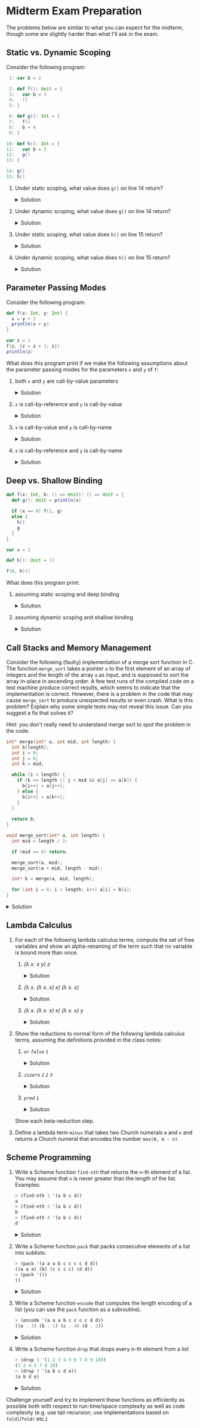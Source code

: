 # Midterm Exam Preparation

The problems below are similar to what you can expect for the midterm,
though some are slightly harder than what I'll ask in the exam.

## Static vs. Dynamic Scoping

Consider the following program:

```scala
 1: var b = 2

 2: def f(): Unit = {
 3:   var b = 3
 4:   ()
 5: }

 6: def g(): Int = {
 7:   f()
 8:   b + 4
 9: }

10: def h(): Int = {
11:   var b = 5
12:   g()
13: }

14: g()
15: h()

```

1. Under static scoping, what value does `g()` on line 14 return?

   <details><summary>Solution</summary>
     <p>
     
     ``` 
     6
     ```
     </p></details>

1. Under dynamic scoping, what value does `g()` on line 14 return?

   <details><summary>Solution</summary>
     <p>
     
     ``` 
     6
     ```
     </p></details>

1. Under static scoping, what value does `h()` on line 15 return? 

   <details><summary>Solution</summary>
     <p>
     
     ``` 
     6
     ```
     </p></details>

1. Under dynamic scoping, what value does `h()` on line 15 return? 

   <details><summary>Solution</summary>
     <p>
     
     ``` 
     9
     ```
     </p></details>

## Parameter Passing Modes

Consider the following program:

```scala
def f(x: Int, y: Int) {
  x = y + 1
  println(x + y)
}

var z = 1
f(z, {z = z + 1; z})
println(z)
```

What does this program print if we make the following assumptions about
the parameter passing modes for the parameters `x` and `y` of
`f`:

1. both `x` and `y` are call-by-value parameters

   <details><summary>Solution</summary>
     <p>
     
     ``` 
     5 2
     ```
     </p>
   </details>


2. `x` is call-by-reference and `y` is call-by-value

   <details><summary>Solution</summary>
     <p>
     
     ``` 
     5 3
     ```
     </p>
   </details>


3. `x` is call-by-value and `y` is call-by-name

   <details><summary>Solution</summary>
     <p>
     
     ``` 
     6 3
     ```
     </p>
   </details>

4. `x` is call-by-reference and `y` is call-by-name

   <details><summary>Solution</summary>
     <p>
     
     ``` 
     7 4
     ```
     </p>
   </details>

## Deep vs. Shallow Binding

```scala
def f(x: Int, h: () => Unit): () => Unit = {
  def g(): Unit = println(x)
  
  if (x == 0) f(1, g)
  else {
    h()
    g
  }
}

var x = 2

def h(): Unit = ()

f(0, h)()
```

What does this program print:

1. assuming static scoping and deep binding

   <details><summary>Solution</summary>
     <p>
     
     ``` 
     0 1
     ```
     </p>
   </details>

1. assuming dynamic scoping and shallow binding

   <details><summary>Solution</summary>
     <p>
     
     ``` 
     1 2
     ```
     </p>
   </details>

## Call Stacks and Memory Management

Consider the following (faulty) implementation of a merge sort
function in C. The function `merge_sort` takes a pointer `a` to the
first element of an array of integers and the length of the array `a`
as input, and is supposed to sort the array in-place in ascending
order. A few test runs of the compiled code on a test machine produce
correct results, which seems to indicate that the implementation is
correct. However, there is a problem in the code that may cause
`merge_sort` to produce unexpected results or even crash. What is this
problem? Explain why some simple tests may not reveal this
issue. Can you suggest a fix that solves it?

Hint: you don't really need to understand merge sort to spot the
problem in the code.

```c
int* merge(int* a, int mid, int length) {
  int b[length];
  int i = 0;
  int j = 0;
  int k = mid;

  while (i < length) {
    if (k >= length || j < mid && a[j] <= a[k]) {
      b[i++] = a[j++];
    } else {
      b[i++] = a[k++]; 
    }
  }
  
  return b;
}

void merge_sort(int* a, int length) {
  int mid = length / 2;

  if (mid == 0) return;

  merge_sort(a, mid);
  merge_sort(a + mid, length - mid);

  int* b = merge(a, mid, length); 

  for (int i = 0; i < length; i++) a[i] = b[i];
}
```

<details><summary>Solution</summary>
<p>
     
The problem is that the function `merge` returns a pointer to an array
`b` that is allocated on the stack within the activation record of
`merge`. Hence, when `merge` returns, this pointer will be dangling.
When `merge_sort` executes the `for` loop after `merge_sort` returns
and dereferences the returned pointer `b`, then this will have
undefined behavior. In particular, the code may crash with a
segmentation fault. However, the error may go undetected because the
old contents of the array `b` from the call to `merge` may still
reside in memory and so the `for` loop may actually copy the correct
values back into the array `a`.

The problem can be solved by moving the `for` loop from `merge_sort`
to the end of `merge`. In this case, `merge` does not need
a return value and its return type can be changed to `void`.

</p>
</details>

## Lambda Calculus

1. For each of the following lambda calculus terms, compute the set of
   free variables and show an alpha-renaming of the term such that no
   variable is bound more than once.
   
   1. *(λ x. x y) z*
   
      <details><summary>Solution</summary>
       <p>
     
       Free variables: *y, z*
       
       Renaming: *(λ x. x y) z*
     
       </p>
      </details>
   
   1. *(λ x. (λ x. x) x) (λ x. x)*
   
      <details><summary>Solution</summary>
       <p>
     
       Free variables: none
       
       Renaming: *(λ x1. (λ x2. x2) x1) (λ x3. x3)*
     
       </p>
      </details>
   
   1. *(λ x. (λ x. x) x) (λ x. x) y*
   
      <details><summary>Solution</summary>
       <p>
     
       Free variables: *y*
       
       Renaming: *(λ x1. (λ x2. x2) x1) (λ x3. x3) y*
     
       </p>
      </details>
   

1. Show the reductions to normal form of the following lambda calculus
   terms, assuming the definitions provided in the class notes:

   1. *`or` `false` `1`*

      <details><summary>Solution</summary>
      <p>
     
      *`or` `false` `1`*

      *= (λ a b. a `true` b)* `false` `1`*
     
      *->-> `false` `true` `1`*
     
      *= (λ x y. y) `true` `1`*
     
      *->-> `1`*
     
      </p>
      </details>


   1. *`iszero` `1` `2` `3`*

      <details><summary>Solution</summary>
      <p>
     
      *`iszero` `1` `2` `3`*
      
      *= (λ n. n (λ x. `false`) `true`) `1` `2` `3`*
      
      *-> (`1` (λ x. `false`) `true`) `2` `3`*
      
      *= ((λ s z. s z) (λ x. `false`) `true`) `2` `3`*
      
      *->-> ((λ x. `false`) `true`) `2` `3`*
      
      *-> `false` `2` `3`
      
      *= `(λ x y. y)` `2` `3`
      
      *->-> `3`*

      </p>
      </details>

   1. *`pred` `1`*
   
      <details><summary>Solution</summary>
      <p>
     
      *`pred` `1`*
      
      *= (λ n. `snd` (n (λ p. `pair` (`succ` (`fst` p)) (`fst` p)) (`pair` `0` `0`))) `1`*
      
      *-> `snd` (`1` (λ p. `pair` (`succ` (`fst` p)) (`fst` p)) (`pair` `0` `0`))*
      
      *= `snd` ((λ s z. s z) (λ p. `pair` (`succ` (`fst` p)) (`fst` p)) (`pair` `0` `0`))*
      
      *->-> `snd` ((λ p. `pair` (`succ` (`fst` p)) (`fst` p)) (`pair` `0` `0`))*
  
      *-> `snd` (`pair` (`succ` (`fst` (`pair` `0` `0`))) (`fst` (`pair` `0` `0`)))*
      
      *=  `snd` (`pair` (`succ` (`fst` (`pair` `0` `0`))) (`fst` ((λ x y b. b x y) `0` `0`)))*
      
      *->-> `snd` (`pair` (`succ` (`fst` (`pair` `0` `0`))) (`fst` (λ b. b `0` `0`)))*
      
      *= `snd` (`pair` (`succ` (`fst` (`pair` `0` `0`))) ((λ p. p `true`) (λ b. b `0` `0`)))*
      
      *-> `snd` (`pair` (`succ` (`fst` (`pair` `0` `0`))) ((λ b. b `0` `0`) `true`))*
      
      *-> `snd` (`pair` (`succ` (`fst` (`pair` `0` `0`))) (`true` `0` `0`))*
      
      *= `snd` (`pair` (`succ` (`fst` (`pair` `0` `0`))) ((λ x y. x) `0` `0`))*
      
      *->-> `snd` (`pair` (`succ` (`fst` (`pair` `0` `0`))) `0`)*
      
      *= (λ p. p `false`) (`pair` (`succ` (`fst` (`pair` `0` `0`))) `0`)*
      
      *-> (`pair` (`succ` (`fst` (`pair` `0` `0`))) `0`) `false`
      
      *= ((λ x y b. b x y) (`succ` (`fst` (`pair` `0` `0`))) `0`) `false`
      
      *->->-> `false` (`succ` (`fst` (`pair` `0` `0`))) `0`
      
      *= (λ x y. y) (`succ` (`fst` (`pair` `0` `0`))) `0`
      
      *->-> `0`
      </p>
      </details>
   
   
   Show each beta-reduction step.

1. Define a lambda term `minus` that takes two Church numerals `m` and
   `n` and returns a Church numeral that encodes the number `max(0,
   m - n)`.
   
## Scheme Programming

1. Write a Scheme function `find-nth` that returns the `n`-th element of
   a list. You may assume that `n` is never greater than the length of
   the list. Examples:
   
   ```scheme
   > (find-nth 1 '(a b c d))
   a
   > (find-nth 2 '(a b c d))
   b
   > (find-nth 4 '(a b c d))
   d
   ```
   
   <details><summary>Solution</summary>
   <p>
     
   ```scheme
   ; Tail-recursive solution (preferable in this case)
   (define (find-nth n xs)
     (if (eq? n 1) (car xs) (find-nth (- n 1) (cdr xs))))
     
   ; Solution with foldl (slightly convoluted)
   (define (find-nth n xs)
     (let ((helper 
            (lambda (hd res) 
              (match res
                [(cons _ 1) (cons hd 0)]
                [(cons x n) (cons x (- n 1))]))))
                
       (car (foldl helper (cons 'whatever n) xs)))) 
   ```
   </p>
   </details>

   
   
1. Write a Scheme function `pack` that packs consecutive elements of a
   list into sublists:
   
   ```scheme
   > (pack '(a a a b c c c c d d))
   ((a a a) (b) (c c c c) (d d))
   > (pack '())
   ()
   ```
   
   <details><summary>Solution</summary>
   <p>
     
   ```scheme
   ; Tail-recursive solution
   (define (pack-helper xs curr-pack packed-xs)
     (match xs 
       [(cons hd tl) (if (equal? hd (car curr-pack))
                         (pack-helper tl (cons hd curr-pack) packed-xs)
                         (pack-helper tl (list hd) (cons curr-pack packed-xs)))]
       ['() (reverse (cons curr-pack packed-xs))]))
       
   (define (pack xs)
     (match xs
       [(cons hd tl) (pack-helper tl (list hd) '())]
       ['() '()]))
       
   ; Solution with foldl
   (define (helper hd res)
     (if (equal? hd (caar res))
         (cons (cons hd (car res)) (cdr res))
         (cons (list hd) res)))

   (define (pack xs)
     (match xs
       [(cons hd tl) (reverse (foldl helper (list (list hd)) tl))]
       ['() '()]))
   ```
   </p>
   </details>
   
1. Write a Scheme function `encode` that computes the length encoding
   of a list (you can use the `pack` function as a subroutine).
   
   ```scheme
   > (encode '(a a a b c c c c d d))
   ((a . 3) (b . 1) (c . 4) (d . 2))
   ```
   
   <details><summary>Solution</summary>
   <p>
     
   ```scheme
   (define (encode xs)
     (let ((packed-xs (pack xs)))
       (map (lambda (pack) (cons (car pack) (length pack))) packed-xs)))
   ```
   </p>
   </details>
   
1. Write a Scheme function `drop` that drops every n-th element from
   a list
   
   ```scheme
   > (drop 3 '(1 2 3 4 5 6 7 8 9 10))
   (1 2 4 5 7 8 10)
   > (drop 3 '(a b c d e))
   (a b d e)
   ```

   <details><summary>Solution</summary>
   <p>
     
   ```scheme
   ; Tail-recursive solution
   (define (drop-helper n k res xs)
     (match xs
       [(cons hd tl)
        (if (eq? k 1)
          (drop-helper n n res tl)
          (drop-helper n (- k 1) (cons hd res) tl))]
       ['() (reverse res)]))

   (define (drop n xs) (drop-helper n n '() xs)) 
   ```
   </p>
   </details>
   
Challenge yourself and try to implement these functions as efficiently
as possible both with respect to run-time/space complexity as well as
code complexity (e.g. use tail-recursion, use implementations based on
`foldl`/`foldr` etc.)

